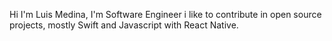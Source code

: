 Hi I'm Luis Medina, I'm Software Engineer i like to contribute in open source projects, mostly Swift and Javascript with React Native.
